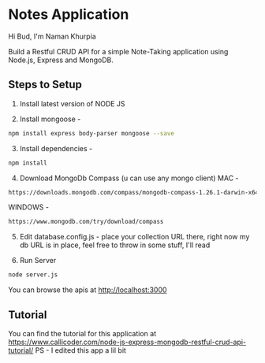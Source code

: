 # Notes Application
Hi Bud,
I'm Naman Khurpia

Build a Restful CRUD API for a simple Note-Taking application using Node.js, Express and MongoDB.

## Steps to Setup

1. Install latest version of NODE JS

2. Install mongoose - 
```bash
npm install express body-parser mongoose --save
```
3. Install dependencies -
```bash
npm install
```

4. Download MongoDb Compass (u can use any mongo client)
MAC -
```bash
https://downloads.mongodb.com/compass/mongodb-compass-1.26.1-darwin-x64.dmg
```
WINDOWS -
```bash
https://www.mongodb.com/try/download/compass
```

5. Edit database.config.js - place your collection URL there, right now my db URL is in place, feel free to throw in some stuff, I'll read

6. Run Server

```bash
node server.js
```

You can browse the apis at <http://localhost:3000>

## Tutorial
You can find the tutorial for this application at <https://www.callicoder.com/node-js-express-mongodb-restful-crud-api-tutorial/>
PS - I edited this app a lil bit

